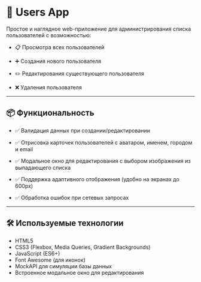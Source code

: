 # 👥 Users App

Простое и наглядное web-приложение для администрирования списка пользователей с возможностью:

- 📋 Просмотра всех пользователей

- ➕ Создания нового пользователя

- ✏️ Редактирования существующего пользователя

- ❌ Удаления пользователя

---

## 📦 Функциональность

- ✅ Валидация данных при создании/редактировании

- ✅ Отрисовка карточек пользователей с аватаром, именем, городом и email

- ✅ Модальное окно для редактирования с выбором изображения из выпадающего списка

- ✅ Поддержка адаптивного отображения (удобно на экранах до 600px)

- ✅ Обработка ошибок при сетевых запросах

---

## 🛠️ Используемые технологии

- HTML5
- CSS3 (Flexbox, Media Queries, Gradient Backgrounds)
- JavaScript (ES6+)
- Font Awesome (для иконок)
- MockAPI для симуляции базы данных
- Встроенное модальное окно для редактирования